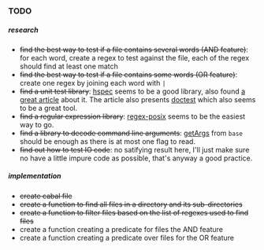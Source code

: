 ### TODO

##### research
+ ~~find the best way to test if a file contains several words (AND feature)~~: for each word, create a regex to test against the file, each of the regex should find at least one match
+ ~~find the best way to test if a file contains some words (OR feature)~~: create one regex by joining each word with `|`
+ ~~find a unit test library~~: [hspec](https://hspec.github.io/) seems to be a good library, also found [a great article](https://github.com/kazu-yamamoto/unit-test-example/blob/master/markdown/en/tutorial.md) about it. The article also presents [doctest](https://github.com/sol/doctest) which also seems to be a great tool.
+ ~~find a regular expression library~~: [regex-posix](https://hackage.haskell.org/package/regex-posix) seems to be the easiest way to go.
+ ~~find a library to decode command line arguments~~: [getArgs](https://hackage.haskell.org/package/base-4.8.0.0/docs/System-Environment.html#v:getArgs) from `base` should be enough as there is at most one flag to read.
+ ~~find out how to test IO code~~: no satifying result here, I'll just make sure no have a little impure code as possible, that's anyway a good practice.


##### implementation
+ ~~create cabal file~~
+ ~~create a function to find all files in a directory and its sub-directories~~
+ ~~create a function to filter files based on the list of regexes used to find files~~
+ create a function creating a predicate for files the AND feature
+ create a function creating a predicate over files for the OR feature
